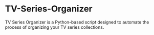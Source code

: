 # TV-Series-Organizer
TV Series Organizer is a Python-based script designed to automate the process of organizing your TV series collections.
